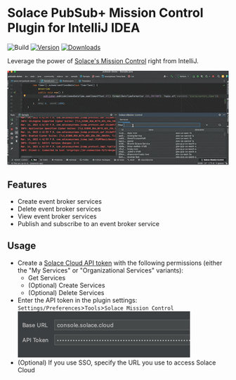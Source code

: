 # Solace PubSub+ Mission Control Plugin for IntelliJ IDEA

![Build](https://github.com/SolaceLabs/solace-mc-intellij-plugin/workflows/Build/badge.svg)
[![Version](https://img.shields.io/jetbrains/plugin/v/PLUGIN_ID.svg)](https://plugins.jetbrains.com/plugin/PLUGIN_ID)
[![Downloads](https://img.shields.io/jetbrains/plugin/d/PLUGIN_ID.svg)](https://plugins.jetbrains.com/plugin/PLUGIN_ID)

<!-- Plugin description -->
Leverage the power of [Solace's Mission Control](https://solace.com/products/event-broker/cloud/mission-control/) right from IntelliJ.
<!-- Plugin description end -->

![Plugin Demo](doc/plugin_demo.gif)

## Features
* Create event broker services
* Delete event broker services
* View event broker services
* Publish and subscribe to an event broker service

## Usage
* Create a [Solace Cloud API token](https://docs.solace.com/Cloud/ght_api_tokens.htm?Highlight=api%20tokens#Create) with the following permissions (either the "My Services" or "Organizational Services" variants):
  * Get Services
  * (Optional) Create Services
  * (Optional) Delete Services
* Enter the API token in the plugin settings: `Settings/Preferences`>`Tools`>`Solace Mission Control` ![Tool Preferences](doc/tool_settings.png)
* (Optional) If you use SSO, specify the URL you use to access Solace Cloud